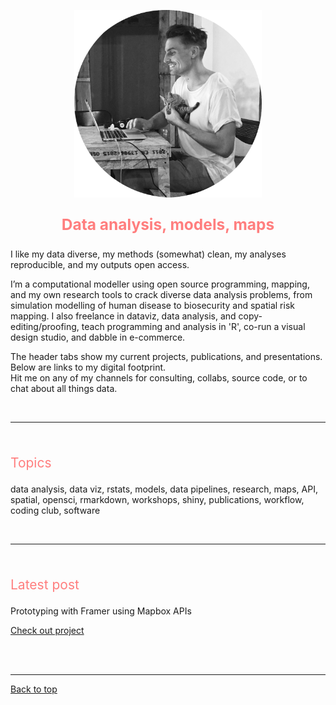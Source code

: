 <a id="top"></a>

<center>
	<img src="img/mm.png" width="300" height="300" >
	<p style="font-size:60%">
		<!-- Calle de buena mesa, Envigado, Medellin, Colombia -->
	</p>
</center>  

<center>
	<p style="color: #FF7E7E; font-size:175%">
		<b>Data analysis, models, maps</b>             
	</p>
</center>

I like my data diverse, my methods (somewhat) clean, my analyses reproducible, and my outputs open access.    

I’m a computational modeller using open source programming, mapping, and my own research tools to crack diverse data analysis problems, from simulation modelling of human disease to biosecurity and spatial risk mapping. I also freelance in dataviz, data analysis, and copy-editing/proofing, teach programming and analysis in 'R', co-run a visual design studio, and dabble in e-commerce.     

The header tabs show my current projects, publications, and presentations. Below are links to my digital footprint.         
Hit me on any of my channels for consulting, collabs, source code, or to chat about all things data.   

<br>   
  
******   

<br>  

<p style="color: #FF7E7E; font-size:150%">
	Topics
</p>     

data analysis, data viz, rstats, models, data pipelines, research, maps, API, spatial, opensci, rmarkdown, workshops, shiny, publications, workflow, coding club, software    


<br>   
  
******   

<br>  

<p style="color: #FF7E7E; font-size:150%">
	Latest post
</p>                    

Prototyping with Framer using Mapbox APIs    

[Check out project](./coding_club.md)    

<!-- Interactive map of COVID19 coronavirus global distribution using live webscraped data from the European Centre for Disease Prevention and Control.  

### [COVID19 coronavirus global distribution map](./spatial.md)   -->         

  
<br>  
<br>  
  
<!-- <a class="twitter-timeline" href="https://twitter.com/darwinanddavis" data-height=1100 data-width=600 data-chrome="nofooter">Tweets by darwinanddavis</a><script async src="https://platform.twitter.com/widgets.js" charset="utf-8"></script> -->      

******    

[Back to top](#top)